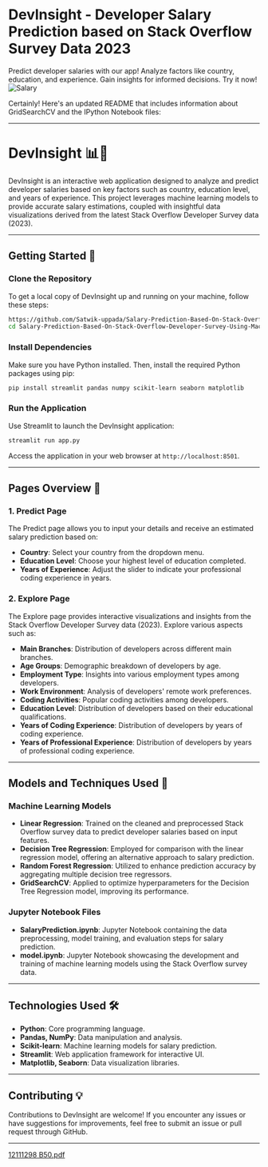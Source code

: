 # DevInsight - Developer Salary Prediction based on Stack Overflow Survey Data 2023
Predict developer salaries with our app! Analyze factors like country, education, and experience. Gain insights for informed decisions. Try it now!
![Salary](https://github.com/Satwik-uppada/Salary-Prediction-Based-On-Stack-Overflow-Developer-Survey-Using-Machine-Learning/assets/92086645/cecd3b44-f163-4943-91f9-95671469b79d)

Certainly! Here's an updated README that includes information about GridSearchCV and the IPython Notebook files:

---

# DevInsight 📊💼

DevInsight is an interactive web application designed to analyze and predict developer salaries based on key factors such as country, education level, and years of experience. This project leverages machine learning models to provide accurate salary estimations, coupled with insightful data visualizations derived from the latest Stack Overflow Developer Survey data (2023).

---

## Getting Started 🚀

### Clone the Repository

To get a local copy of DevInsight up and running on your machine, follow these steps:

```bash
https://github.com/Satwik-uppada/Salary-Prediction-Based-On-Stack-Overflow-Developer-Survey-Using-Machine-Learning.git
cd Salary-Prediction-Based-On-Stack-Overflow-Developer-Survey-Using-Machine-Learning
```

### Install Dependencies

Make sure you have Python installed. Then, install the required Python packages using pip:

```bash
pip install streamlit pandas numpy scikit-learn seaborn matplotlib
```

### Run the Application

Use Streamlit to launch the DevInsight application:

```bash
streamlit run app.py
```

Access the application in your web browser at `http://localhost:8501`.

---

## Pages Overview 📄

### 1. **Predict Page**

The Predict page allows you to input your details and receive an estimated salary prediction based on:
- **Country**: Select your country from the dropdown menu.
- **Education Level**: Choose your highest level of education completed.
- **Years of Experience**: Adjust the slider to indicate your professional coding experience in years.

### 2. **Explore Page**

The Explore page provides interactive visualizations and insights from the Stack Overflow Developer Survey data (2023). Explore various aspects such as:
- **Main Branches**: Distribution of developers across different main branches.
- **Age Groups**: Demographic breakdown of developers by age.
- **Employment Type**: Insights into various employment types among developers.
- **Work Environment**: Analysis of developers' remote work preferences.
- **Coding Activities**: Popular coding activities among developers.
- **Education Level**: Distribution of developers based on their educational qualifications.
- **Years of Coding Experience**: Distribution of developers by years of coding experience.
- **Years of Professional Experience**: Distribution of developers by years of professional coding experience.

---

## Models and Techniques Used 🤖

### Machine Learning Models

- **Linear Regression**: Trained on the cleaned and preprocessed Stack Overflow survey data to predict developer salaries based on input features.
- **Decision Tree Regression**: Employed for comparison with the linear regression model, offering an alternative approach to salary prediction.
- **Random Forest Regression**: Utilized to enhance prediction accuracy by aggregating multiple decision tree regressors.
- **GridSearchCV**: Applied to optimize hyperparameters for the Decision Tree Regression model, improving its performance.

### Jupyter Notebook Files

- **SalaryPrediction.ipynb**: Jupyter Notebook containing the data preprocessing, model training, and evaluation steps for salary prediction.
- **model.ipynb**: Jupyter Notebook showcasing the development and training of machine learning models using the Stack Overflow survey data.

---

## Technologies Used 🛠️

- **Python**: Core programming language.
- **Pandas, NumPy**: Data manipulation and analysis.
- **Scikit-learn**: Machine learning models for salary prediction.
- **Streamlit**: Web application framework for interactive UI.
- **Matplotlib, Seaborn**: Data visualization libraries.

---

## Contributing 💡

Contributions to DevInsight are welcome! If you encounter any issues or have suggestions for improvements, feel free to submit an issue or pull request through GitHub.


---



[12111298 B50.pdf](https://github.com/user-attachments/files/16143893/12111298.B50.pdf)
